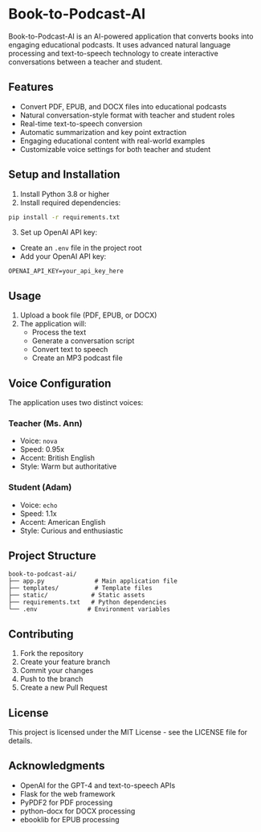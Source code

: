 # Book-to-Podcast-AI

Book-to-Podcast-AI is an AI-powered application that converts books into engaging educational podcasts. It uses advanced natural language processing and text-to-speech technology to create interactive conversations between a teacher and student.

## Features

- Convert PDF, EPUB, and DOCX files into educational podcasts
- Natural conversation-style format with teacher and student roles
- Real-time text-to-speech conversion
- Automatic summarization and key point extraction
- Engaging educational content with real-world examples
- Customizable voice settings for both teacher and student

## Setup and Installation

1. Install Python 3.8 or higher
2. Install required dependencies:
```bash
pip install -r requirements.txt
```

3. Set up OpenAI API key:
- Create an `.env` file in the project root
- Add your OpenAI API key:
```
OPENAI_API_KEY=your_api_key_here
```

## Usage

1. Upload a book file (PDF, EPUB, or DOCX)
2. The application will:
   - Process the text
   - Generate a conversation script
   - Convert text to speech
   - Create an MP3 podcast file

## Voice Configuration

The application uses two distinct voices:

### Teacher (Ms. Ann)
- Voice: `nova`
- Speed: 0.95x
- Accent: British English
- Style: Warm but authoritative

### Student (Adam)
- Voice: `echo`
- Speed: 1.1x
- Accent: American English
- Style: Curious and enthusiastic

## Project Structure

```
book-to-podcast-ai/
├── app.py              # Main application file
├── templates/          # Template files
├── static/            # Static assets
├── requirements.txt   # Python dependencies
└── .env              # Environment variables
```

## Contributing

1. Fork the repository
2. Create your feature branch
3. Commit your changes
4. Push to the branch
5. Create a new Pull Request

## License

This project is licensed under the MIT License - see the LICENSE file for details.

## Acknowledgments

- OpenAI for the GPT-4 and text-to-speech APIs
- Flask for the web framework
- PyPDF2 for PDF processing
- python-docx for DOCX processing
- ebooklib for EPUB processing
